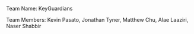 Team Name: KeyGuardians

Team Members: Kevin Pasato, Jonathan Tyner, Matthew Chu, Alae Laaziri, Naser Shabbir
